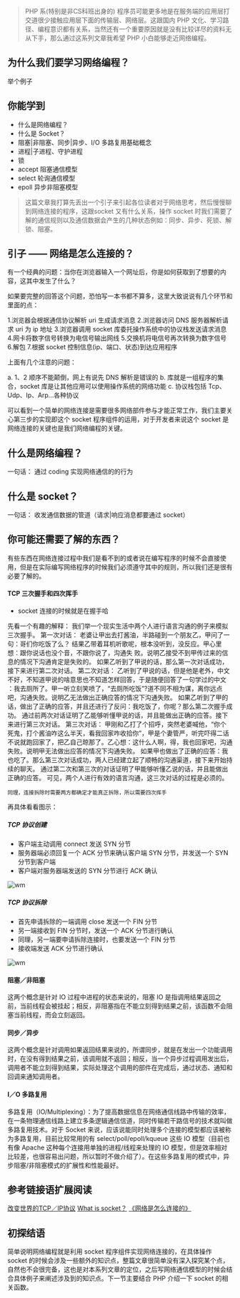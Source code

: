 
>PHP 系(特别是非CS科班出身的) 程序员可能更多地是在服务端的应用层打交道很少接触应用层下面的传输层、网络层。这跟国内 PHP
文化、学习路径、编程意识都有关系，当然还有一个重要原因就是没有比较详尽的资料无从下手，那么通过这系列文章我希望 PHP 小白能够走近网络编程。

为什么我们要学习网络编程？
-----
举个例子 


你能学到
-----

- 什么是网络编程？
- 什么是 Socket？
- 阻塞|非阻塞、同步|异步、I/O 多路复用基础概念
- 进程|子进程、守护进程
- 锁
- accept 阻塞通信模型
- select 轮询通信模型
- epoll 异步非阻塞模型

> 这篇文章我打算先丢出一个引子来引起各位读者对于网络思考，然后慢慢聊到网络连接的程序，这跟socket 又有什么关系，操作 socket 时我们需要了解的通信规则以及通信数据会产生的几种状态例如：同步、异步、死锁、解锁、阻塞。

引子 —— 网络是怎么连接的？
---------------

有一个经典的问题：当你在浏览器输入一个网址后，你是如何获取到了想要的内容，这其中发生了什么？

如果要完整的回答这个问题，恐怕写一本书都不算多，这里大致说说有几个环节和里面的点：

1.浏览器会根据通信协议解析 uri 生成请求消息
2.浏览器访问 DNS 服务器解析请求 uri 为 ip 地址
3.浏览器调用 socket 库委托操作系统中的协议栈发送请求消息
4.网卡将数字信号转换为电信号输出网线
5.交换机将电信号再次转换为数字信号
6.解包
7.根据 socket 控制信息(ip、端口、状态)到达应用程序

上面有几个注意的问题：

a. 1、2 顺序不能颠倒，网上有说先 DNS 解析是错误的 
b. 库就是一组程序的集合，socket 库是让其他应用可以使用操作系统的网络功能
c. 协议栈包括 Tcp、Udp、Ip、Arp...各种协议

可以看到一个简单的网络连接是需要很多网络部件参与才能正常工作，我们主要关心第三步的实现即这个 socket 程序组件的运用，对于开发者来说这个 socket 是网络连接的关键也是我们网络编程的关键。


什么是网络编程？
--------

一句话： 通过 coding 实现网络通信的的行为

什么是 socket？
-----------

一句话： 收发通信数据的管道（请求|响应消息都要通过 socket）

你可能还需要了解的东西？
------------

有些东西在网络连接过程中我们是看不到的或者说在编写程序的时候不会直接使用，但是在实际编写网络程序的时候我们必须遵守其中的规则，所以我们还是很有必要了解的。

#### TCP 三次握手和四次挥手  

* socket 连接的时候就是在握手哈

先看一个有趣的解释：
    我们举一个现实生活中两个人进行语言沟通的例子来模拟三次握手。
    第一次对话：
    老婆让甲出去打酱油，半路碰到一个朋友乙，甲问了一句：哥们你吃饭了么？
    结果乙带着耳机听歌呢，根本没听到，没反应。甲心里想：跟你说话也没个音，不跟你说了，沟通失      败。说明乙接受不到甲传过来的信息的情况下沟通肯定是失败的。
    如果乙听到了甲说的话，那么第一次对话成功，接下来进行第二次对话。
    第二次对话：
    乙听到了甲说的话，但是他是老外，中文不好，不知道甲说的啥意思也不知道怎样回答，于是随便回答了一句学过的中文 ：我去厕所了。甲一听立刻笑喷了，“去厕所吃饭”?道不同不相为谋，离你远点吧，沟通失败。说明乙无法做出正确应答的情况下沟通失败。
    如果乙听到了甲的话，做出了正确的应答，并且还进行了反问：我吃饭了，你呢？那么第二次握手成功。
    通过前两次对话证明了乙能够听懂甲说的话，并且能做出正确的应答。接下来进行第三次对话。
    第三次对话：
    甲刚和乙打了个招呼，突然老婆喊他，“你个死鬼，打个酱油咋这么半天，看我回家咋收拾你”，甲是个妻管严，听完吓得二话不说就跑回家了，把乙自己晾那了。乙心想：这什么人啊，得，我也回家吧，沟通失败。说明甲无法做出应答的情况下沟通失败。
    如果甲也做出了正确的应答：我也吃了。那么第三次对话成功，两人已经建立起了顺畅的沟通渠道，接下来开始持续的聊天。
    通过第二次和第三次的对话证明了甲能够听懂乙说的话，并且能做出正确的应答。
    可见，两个人进行有效的语言沟通，这三次对话的过程是必须的。
    
    同理，连接拆除时需要两方都确定才能真正拆除，所以需要四次挥手
   
再具体看看图示：

##### TCP 协议创建

- 客户端主动调用 connect 发送 SYN 分节
- 服务器端必须回复一个 ACK 分节来确认客户端 SYN 分节，并发送一个 SYN 分节到客户端
- 客户端对服务器端发送的 SYN 分节进行 ACK 确认

![wm][1]


##### TCP 协议拆除

- 首先申请拆除的一端调用 close 发送一个 FIN 分节
- 另一端接收到 FIN 分节时，发送一个 ACK 分节进行确认
- 同理，另一端要申请拆除连接时，也要发送一个 FIN 分节
- 接收端发送 ACK 分节进行确认

![wm][2]

#### 阻塞／非阻塞

这两个概念是针对 IO 过程中进程的状态来说的，阻塞 IO 是指调用结果返回之前，当前线程会被挂起；相反，非阻塞指在不能立刻得到结果之前，该函数不会阻塞当前线程，而会立刻返回。

#### 同步／异步

这两个概念是针对调用如果返回结果来说的，所谓同步，就是在发出一个功能调用时，在没有得到结果之前，该调用就不返回；相反，当一个异步过程调用发出后，调用者不能立刻得到结果，实际处理这个调用的部件在完成后，通过状态、通知和回调来通知调用者。


#### I／O 多路复用

多路复用（IO/Multiplexing）：为了提高数据信息在网络通信线路中传输的效率，在一条物理通信线路上建立多条逻辑通信信道，同时传输若干路信号的技术就叫做多路复用技术。对于 Socket 来说，应该说能同时处理多个连接的模型都应该被称为多路复用，目前比较常用的有 select/poll/epoll/kqueue 这些 IO 模型（目前也有像 Apache 这种每个连接用单独的进程/线程来处理的 IO 模型，但是效率相对比较差，也很容易出问题，所以暂时不做介绍了）。在这些多路复用的模式中，异步阻塞/非阻塞模式的扩展性和性能最好。

参考链接语扩展阅读
---------

[改变世界的TCP／IP协议][3]
[What is socket？][4]
[《网络是怎么连接的》][5]


初探结语
----

简单说明网络编程就是利用 socket 程序组件实现网络连接的，在具体操作 socket 的时候会涉及一些额外的知识点，整篇文章很简单没有深入探究某个点，自然也不会很完备，这也是对本系列文章的定位，之后写网络通信模型的时候会结合具体例子来阐述涉及到的知识点。下一节主要结合 PHP 介绍一下 socket 的相关函数。
    


  [1]: /img/bVbeclo
  [2]: /img/bVbecls
  [3]: http://www.52im.net/thread-520-1-1.html
  [4]: https://beej.us/guide/bgnet/html/multi/theory.html#twotypes
  [5]: http://www.ituring.com.cn/book/1758


